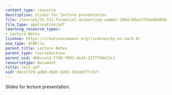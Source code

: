 ```yaml
---
content_type: resource
description: Slides for lecture presentation.
file: /courses/15-511-financial-accounting-summer-2004/04ce737dad8ddb0d8dd11beab57fc677_lec2.pdf
file_type: application/pdf
learning_resource_types:
- Lecture Notes
license: https://creativecommons.org/licenses/by-nc-sa/4.0/
ocw_type: OCWFile
parent_title: Lecture Notes
parent_type: CourseSection
parent_uid: 4b6cce13-f788-f002-4a34-22f7794e22c1
resourcetype: Document
title: lec2.pdf
uid: 04ce737d-ad8d-db0d-8dd1-1beab57fc677
---
```

Slides for lecture presentation.